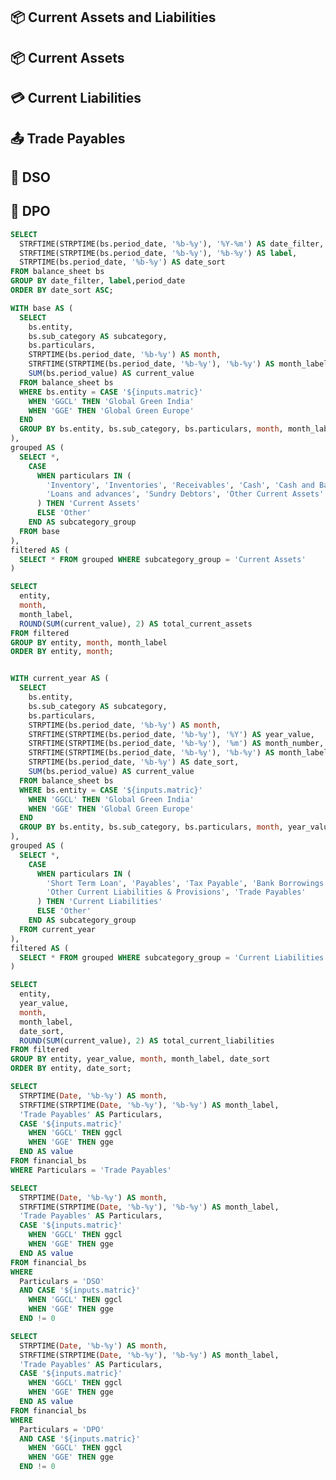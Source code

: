 
## 📦 Current Assets and Liabilities


<div class="flex items-center justify-between w-full">
<ButtonGroup name="matric" display="tabs">
        <ButtonGroupItem valueLabel="Global Green India" value="GGCL" default />
        <ButtonGroupItem valueLabel="Global Green Europe" value="GGE" />
</ButtonGroup>
</div>

## 📦 Current Assets
<div class = 'mb-5'></div>

<LineChart 
  data={curr_assets}
  x="month"                           
  y="total_current_assets"
  markers={true}
  sort={true}
  yAxisTitle = "Values are in Million"
  xFmt="mmm-yy"                       
  tooltipTitle="month_label"         
/>

## 💳 Current Liabilities
<div class = 'mb-5'></div>

<LineChart 
  data={curr_liab}
  x="month"
  y="total_current_liabilities"
  markers={true}
  yAxisTitle = "Values are in Million"
  sort={true}
  xFmt="mmm-yy"
/>

## 📤 Trade Payables
<div class = 'mb-5'></div>

<LineChart 
  data={trade_payables}
  x="month"                         
  y="value"                        
  markers={true}
  yAxisTitle = "Values are in Million"
  sort={true}
  xFmt="mmm-yy"
/>

## 📆 DSO
<div class = 'mb-5'></div>

<LineChart 
  data={dso}
  y="value"                        
  markers={true}
  yAxisTitle = "Values are in Million"
  sort={true}
  xFmt="mmm-yy"
/>

## 📆 DPO
<div class = 'mb-5'></div>

<LineChart 
  data={dpo}
  y="value"                        
  markers={true}
  yAxisTitle = "Values are in Million"
  sort={true}
  xFmt="mmm-yy"
/>

<div class = mb-15> </div>


```sql date_filter
SELECT 
  STRFTIME(STRPTIME(bs.period_date, '%b-%y'), '%Y-%m') AS date_filter,
  STRFTIME(STRPTIME(bs.period_date, '%b-%y'), '%b-%y') AS label,
  STRPTIME(bs.period_date, '%b-%y') AS date_sort
FROM balance_sheet bs
GROUP BY date_filter, label,period_date
ORDER BY date_sort ASC;
```


```sql curr_assets
WITH base AS (
  SELECT
    bs.entity,
    bs.sub_category AS subcategory,
    bs.particulars,
    STRPTIME(bs.period_date, '%b-%y') AS month,                                
    STRFTIME(STRPTIME(bs.period_date, '%b-%y'), '%b-%y') AS month_label,       
    SUM(bs.period_value) AS current_value
  FROM balance_sheet bs
  WHERE bs.entity = CASE '${inputs.matric}'
    WHEN 'GGCL' THEN 'Global Green India'
    WHEN 'GGE' THEN 'Global Green Europe'
  END
  GROUP BY bs.entity, bs.sub_category, bs.particulars, month, month_label
),
grouped AS (
  SELECT *,
    CASE 
      WHEN particulars IN (
        'Inventory', 'Inventories', 'Receivables', 'Cash', 'Cash and Bank Balances',
        'Loans and advances', 'Sundry Debtors', 'Other Current Assets'
      ) THEN 'Current Assets'
      ELSE 'Other'
    END AS subcategory_group
  FROM base
),
filtered AS (
  SELECT * FROM grouped WHERE subcategory_group = 'Current Assets'
)

SELECT
  entity,
  month,
  month_label,
  ROUND(SUM(current_value), 2) AS total_current_assets
FROM filtered
GROUP BY entity, month, month_label
ORDER BY entity, month;


```

```sql curr_liab

WITH current_year AS (
  SELECT
    bs.entity,
    bs.sub_category AS subcategory,
    bs.particulars,
    STRPTIME(bs.period_date, '%b-%y') AS month,                                 
    STRFTIME(STRPTIME(bs.period_date, '%b-%y'), '%Y') AS year_value,
    STRFTIME(STRPTIME(bs.period_date, '%b-%y'), '%m') AS month_number,
    STRFTIME(STRPTIME(bs.period_date, '%b-%y'), '%b-%y') AS month_label,
    STRPTIME(bs.period_date, '%b-%y') AS date_sort,
    SUM(bs.period_value) AS current_value
  FROM balance_sheet bs
  WHERE bs.entity = CASE '${inputs.matric}'
    WHEN 'GGCL' THEN 'Global Green India'
    WHEN 'GGE' THEN 'Global Green Europe'
  END
  GROUP BY bs.entity, bs.sub_category, bs.particulars, month, year_value, month_number, month_label, date_sort
),
grouped AS (
  SELECT *,
    CASE 
      WHEN particulars IN (
        'Short Term Loan', 'Payables', 'Tax Payable', 'Bank Borrowings',
        'Other Current Liabilities & Provisions', 'Trade Payables'
      ) THEN 'Current Liabilities'
      ELSE 'Other'
    END AS subcategory_group
  FROM current_year
),
filtered AS (
  SELECT * FROM grouped WHERE subcategory_group = 'Current Liabilities'
)

SELECT
  entity,
  year_value,
  month,
  month_label,
  date_sort,
  ROUND(SUM(current_value), 2) AS total_current_liabilities
FROM filtered
GROUP BY entity, year_value, month, month_label, date_sort
ORDER BY entity, date_sort;

```

```sql trade_payables
SELECT
  STRPTIME(Date, '%b-%y') AS month,
  STRFTIME(STRPTIME(Date, '%b-%y'), '%b-%y') AS month_label,
  'Trade Payables' AS Particulars,
  CASE '${inputs.matric}'
    WHEN 'GGCL' THEN ggcl
    WHEN 'GGE' THEN gge
  END AS value
FROM financial_bs
WHERE Particulars = 'Trade Payables'

```

```sql dso
SELECT
  STRPTIME(Date, '%b-%y') AS month,
  STRFTIME(STRPTIME(Date, '%b-%y'), '%b-%y') AS month_label,
  'Trade Payables' AS Particulars,
  CASE '${inputs.matric}'
    WHEN 'GGCL' THEN ggcl
    WHEN 'GGE' THEN gge
  END AS value
FROM financial_bs
WHERE 
  Particulars = 'DSO'
  AND CASE '${inputs.matric}'
    WHEN 'GGCL' THEN ggcl
    WHEN 'GGE' THEN gge
  END != 0

```

```sql dpo
SELECT
  STRPTIME(Date, '%b-%y') AS month,
  STRFTIME(STRPTIME(Date, '%b-%y'), '%b-%y') AS month_label,
  'Trade Payables' AS Particulars,
  CASE '${inputs.matric}'
    WHEN 'GGCL' THEN ggcl
    WHEN 'GGE' THEN gge
  END AS value
FROM financial_bs
WHERE 
  Particulars = 'DPO'
  AND CASE '${inputs.matric}'
    WHEN 'GGCL' THEN ggcl
    WHEN 'GGE' THEN gge
  END != 0

```
